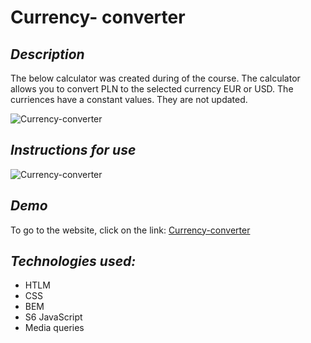 # **Currency- converter**

## *Description*
The below calculator was created during of the course.
The calculator allows you to convert PLN to the selected currency EUR or USD.
The curriences have a constant values. They are not updated.

![Currency-converter](https://i.imgur.com/Cv8y70a.jpg)

## *Instructions for use*
![Currency-converter](https://i.imgur.com/bnkLEMX.gif)

## *Demo*
To go to the website, click on the link: [Currency-converter](https://alicjakoziolek.github.io/Currency-converter/)

## *Technologies used:*
- HTLM
- CSS
- BEM
- S6 JavaScript
- Media queries
